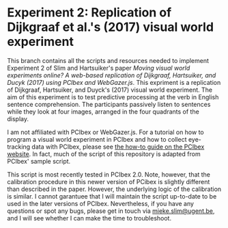 # Experiment 2: Replication of Dijkgraaf et al.'s (2017) visual world experiment

This branch contains all the scripts and resources needed to implement Experiment 2 of Slim and Hartsuiker's paper *Moving visual world experiments online? 
A web-based replication of Dijkgraaf, Hartsuiker, and Ducyk (2017) using PCIbex and WebGazer.js*. This expriment is a replication of Dijkgraaf, Hartsuiker, and Duyck's (2017) visual world experiment. The aim of this experiment is to test predictive processing at the verb in English sentence comprehension. The participants passively listen to sentences while they look at four images, arranged in the four quadrants of the display. 

I am not affiliated with PCIbex or WebGazer.js. For a tutorial on how to program a visual world experiment in PCIbex and how to collect eye-tracking data with PCIbex, please see [the how-to guide on the PCIbex website](https://doc.pcibex.net/how-to-guides/collecting-eyetracking-data/). In fact, much of the script of this repository is adapted from PCIbex' sample script. 

This script is most recently tested in PCIbex 2.0. Note, however, that the calibration procedure in this newer version of PCibex is slightly different than described in the paper. However, the underlying logic of the calibration is similar. I cannot garantuee that I will maintain the script up-to-date to be used in the later versions of PCIbex. Nevertheless, if you have any questions or spot any bugs, please get in touch via <mieke.slim@ugent.be>, and I will see whether I can make the time to troubleshoot. 
